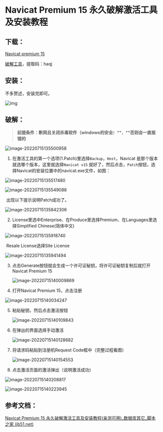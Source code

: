 # Navicat Premium 15 永久破解激活工具及安装教程

## 下载：

[Navicat premium 15](http://www.navicat.com.cn/download/navicat-premium)

[破解工具](https://pan.baidu.com/s/1BtEADEk3_3oKc1ic7IHhiQ)，提取码：haqj

## 安装：

不多赘述，安装完即可。

![img](https://gitee.com/letefly/NoteImages/raw/master/img/20201111170208105-165786424756626.png)

## 破解：

> **前提条件：断网且关闭杀毒软件（windows的安全**）**，****否则会一直报错的**

![image-20220715135500958](https://gitee.com/letefly/NoteImages/raw/master/img/image-20220715135500958.png)

1. 在激活工具的第一个选项(1.Patch)里选择`Backup`，`Host`，Navicat 是那个版本就选哪个版本，这里就选择`Navicat v15` 就好了，然后点击，`Patch`按钮，选择Navicat的安装位置中的navicat.exe文件，如图：

   

![image-20220715135517480](https://gitee.com/letefly/NoteImages/raw/master/img/image-20220715135517480.png)

![image-20220715135549088](https://gitee.com/letefly/NoteImages/raw/master/img/image-20220715135549088.png)

​		出现以下提示说明Patch成功了。

![image-20220715135842306](https://gitee.com/letefly/NoteImages/raw/master/img/image-20220715135842306.png)

2. License里选中Enterprise、在Produce里选择Premium、在Languages里选择Simplified Chinese(简体中文)


![image-20220715135918740](https://gitee.com/letefly/NoteImages/raw/master/img/image-20220715135918740.png)

​		Resale License选择Site License

![image-20220715135941494](https://gitee.com/letefly/NoteImages/raw/master/img/image-20220715135941494.png)

3. 点击Generate按钮就会生成一个许可证秘钥，将许可证秘钥复制后就打开Navicat Premium 15

   ![image-20220715140009869](https://gitee.com/letefly/NoteImages/raw/master/img/image-20220715140009869.png)

4. 打开Navicat Premium 15，点击注册

![image-20220715140034247](https://gitee.com/letefly/NoteImages/raw/master/img/image-20220715140034247.png)

5. 粘贴秘钥，然后点击激活按钮

   ![image-20220715140109843](https://gitee.com/letefly/NoteImages/raw/master/img/image-20220715140109843.png)

6. 在弹出的界面选择手动激活

   ![image-20220715140128682](https://gitee.com/letefly/NoteImages/raw/master/img/image-20220715140128682.png)

7. 将请求码粘贴到注册机Request Code框中（完整过程看图）

   ![image-20220715140154553](https://gitee.com/letefly/NoteImages/raw/master/img/image-20220715140154553.png)

8. 点击激活页面的激活弹出（说明激活成功）

![image-20220715140208817](https://gitee.com/letefly/NoteImages/raw/master/img/image-20220715140208817.png)

![image-20220715140223945](https://gitee.com/letefly/NoteImages/raw/master/img/image-20220715140223945.png)

## 参考文档：

[Navicat Premium 15 永久破解激活工具及安装教程(亲测可用)_数据库其它_脚本之家 (jb51.net)](https://www.jb51.net/article/199496.htm)